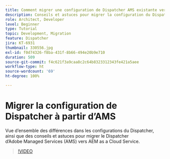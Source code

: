 ```yaml
---
title: Comment migrer une configuration de Dispatcher AMS existante vers AEM as a Cloud Service
description: Conseils et astuces pour migrer la configuration du Dispatcher AEM d’Adobe Managed Services (AMS) vers AEM as a Cloud Service.
role: Architect, Developer
level: Beginner
type: Tutorial
topic: Development, Migration
feature: Dispatcher
jira: KT-6931
thumbnail: 330556.jpg
exl-id: f0d74326-f8ba-431f-8b66-494e20b9e710
duration: 509
source-git-commit: f4c621f3a9caa8c2c64b8323312343fe421a5aee
workflow-type: ht
source-wordcount: '69'
ht-degree: 100%

---
```


# Migrer la configuration de Dispatcher à partir d’AMS

Vue d’ensemble des différences dans les configurations du Dispatcher, ainsi que des conseils et astuces pour migrer le Dispatcher d’Adobe Managed Services (AMS) vers AEM as a Cloud Service.

>[!VIDEO](https://video.tv.adobe.com/v/345895?quality=12&learn=on&captions=fre_fr)
